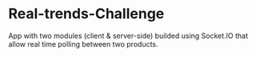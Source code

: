 # Real-trends-Challenge
App with two modules (client &amp; server-side) builded using Socket.IO that allow real time polling between two products.
